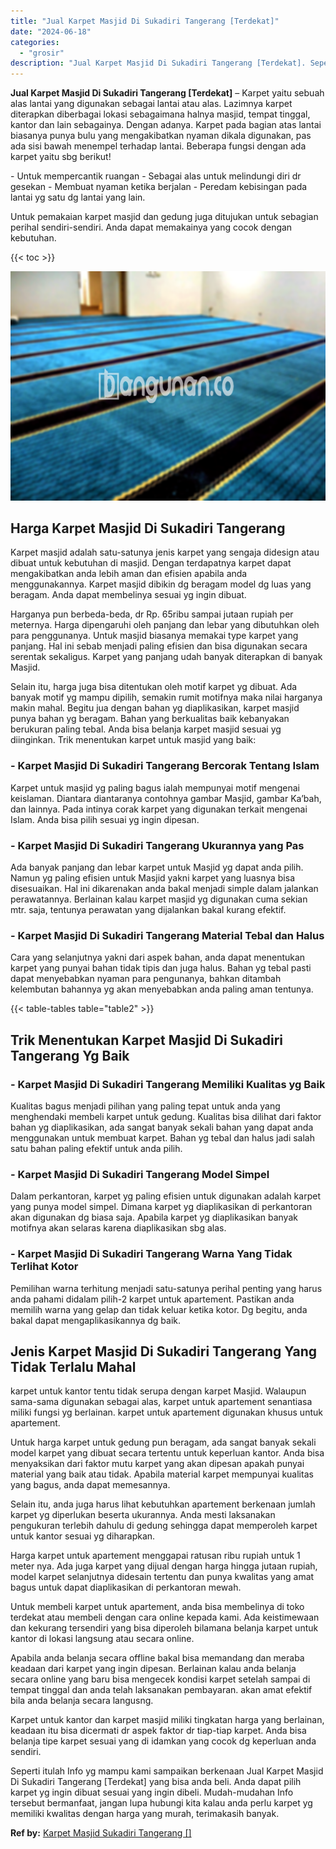 ```yaml
---
title: "Jual Karpet Masjid Di Sukadiri Tangerang [Terdekat]"
date: "2024-06-18"
categories: 
  - "grosir"
description: "Jual Karpet Masjid Di Sukadiri Tangerang [Terdekat]. Seperti itulah Info yg mampu kami sampaikan berkenaan Jual Karpet Masjid Di Sukadiri Tangerang [Terdeka..."
---
```


**Jual Karpet Masjid Di Sukadiri Tangerang \[Terdekat\]** – Karpet yaitu sebuah alas lantai yang digunakan sebagai lantai atau alas. Lazimnya karpet diterapkan diberbagai lokasi sebagaimana halnya masjid, tempat tinggal, kantor dan lain sebagainya. Dengan adanya. Karpet pada bagian atas lantai biasanya punya bulu yang mengakibatkan nyaman dikala digunakan, pas ada sisi bawah menempel terhadap lantai. Beberapa fungsi dengan ada karpet yaitu sbg berikut!

\- Untuk mempercantik ruangan - Sebagai alas untuk melindungi diri dr gesekan - Membuat nyaman ketika berjalan - Peredam kebisingan pada lantai yg satu dg lantai yang lain.

Untuk pemakaian karpet masjid dan gedung juga ditujukan untuk sebagian perihal sendiri-sendiri. Anda dapat memakainya yang cocok dengan kebutuhan.

{{< toc >}}

![Jual Karpet Masjid Di Sukadiri Tangerang [Terdekat]](/images/grosir-karpet-murah-24.png)

## Harga Karpet Masjid Di Sukadiri Tangerang

Karpet masjid adalah satu-satunya jenis karpet yang sengaja didesign atau dibuat untuk kebutuhan di masjid. Dengan terdapatnya karpet dapat mengakibatkan anda lebih aman dan efisien apabila anda menggunakannya. Karpet masjid dibikin dg beragam model dg luas yang beragam. Anda dapat membelinya sesuai yg ingin dibuat.

Harganya pun berbeda-beda, dr Rp. 65ribu sampai jutaan rupiah per meternya. Harga dipengaruhi oleh panjang dan lebar yang dibutuhkan oleh para penggunanya. Untuk masjid biasanya memakai type karpet yang panjang. Hal ini sebab menjadi paling efisien dan bisa digunakan secara serentak sekaligus. Karpet yang panjang udah banyak diterapkan di banyak Masjid.

Selain itu, harga juga bisa ditentukan oleh motif karpet yg dibuat. Ada banyak motif yg mampu dipilih, semakin rumit motifnya maka nilai harganya makin mahal. Begitu jua dengan bahan yg diaplikasikan, karpet masjid punya bahan yg beragam. Bahan yang berkualitas baik kebanyakan berukuran paling tebal. Anda bisa belanja karpet masjid sesuai yg diinginkan. Trik menentukan karpet untuk masjid yang baik:

### \- Karpet Masjid Di Sukadiri Tangerang Bercorak Tentang Islam

Karpet untuk masjid yg paling bagus ialah mempunyai motif mengenai keislaman. Diantara diantaranya contohnya gambar Masjid, gambar Ka’bah, dan lainnya. Pada intinya corak karpet yang digunakan terkait mengenai Islam. Anda bisa pilih sesuai yg ingin dipesan.

### \- Karpet Masjid Di Sukadiri Tangerang Ukurannya yang Pas

Ada banyak panjang dan lebar karpet untuk Masjid yg dapat anda pilih. Namun yg paling efisien untuk Masjid yakni karpet yang luasnya bisa disesuaikan. Hal ini dikarenakan anda bakal menjadi simple dalam jalankan perawatannya. Berlainan kalau karpet masjid yg digunakan cuma sekian mtr. saja, tentunya perawatan yang dijalankan bakal kurang efektif.

### \- Karpet Masjid Di Sukadiri Tangerang Material Tebal dan Halus

Cara yang selanjutnya yakni dari aspek bahan, anda dapat menentukan karpet yang punyai bahan tidak tipis dan juga halus. Bahan yg tebal pasti dapat menyebabkan nyaman para pengunanya, bahkan ditambah kelembutan bahannya yg akan menyebabkan anda paling aman tentunya.

{{< table-tables table="table2" >}}

## Trik Menentukan Karpet Masjid Di Sukadiri Tangerang Yg Baik

### \- Karpet Masjid Di Sukadiri Tangerang Memiliki Kualitas yg Baik

Kualitas bagus menjadi pilihan yang paling tepat untuk anda yang menghendaki membeli karpet untuk gedung. Kualitas bisa dilihat dari faktor bahan yg diaplikasikan, ada sangat banyak sekali bahan yang dapat anda menggunakan untuk membuat karpet. Bahan yg tebal dan halus jadi salah satu bahan paling efektif untuk anda pilih.

### \- Karpet Masjid Di Sukadiri Tangerang Model Simpel

Dalam perkantoran, karpet yg paling efisien untuk digunakan adalah karpet yang punya model simpel. Dimana karpet yg diaplikasikan di perkantoran akan digunakan dg biasa saja. Apabila karpet yg diaplikasikan banyak motifnya akan selaras karena diaplikasikan sbg alas.

### \- Karpet Masjid Di Sukadiri Tangerang Warna Yang Tidak Terlihat Kotor

Pemilihan warna terhitung menjadi satu-satunya perihal penting yang harus anda pahami didalam pilih-2 karpet untuk apartement. Pastikan anda memilih warna yang gelap dan tidak keluar ketika kotor. Dg begitu, anda bakal dapat mengaplikasikannya dg baik.

## Jenis Karpet Masjid Di Sukadiri Tangerang Yang Tidak Terlalu Mahal

karpet untuk kantor tentu tidak serupa dengan karpet Masjid. Walaupun sama-sama digunakan sebagai alas, karpet untuk apartement senantiasa miliki fungsi yg berlainan. karpet untuk apartement digunakan khusus untuk apartement.

Untuk harga karpet untuk gedung pun beragam, ada sangat banyak sekali model karpet yang dibuat secara tertentu untuk keperluan kantor. Anda bisa menyaksikan dari faktor mutu karpet yang akan dipesan apakah punyai material yang baik atau tidak. Apabila material karpet mempunyai kualitas yang bagus, anda dapat memesannya.

Selain itu, anda juga harus lihat kebutuhkan apartement berkenaan jumlah karpet yg diperlukan beserta ukurannya. Anda mesti laksanakan pengukuran terlebih dahulu di gedung sehingga dapat memperoleh karpet untuk kantor sesuai yg diharapkan.

Harga karpet untuk apartement menggapai ratusan ribu rupiah untuk 1 meter nya. Ada juga karpet yang dijual dengan harga hingga jutaan rupiah, model karpet selanjutnya didesain tertentu dan punya kwalitas yang amat bagus untuk dapat diaplikasikan di perkantoran mewah.

Untuk membeli karpet untuk apartement, anda bisa membelinya di toko terdekat atau membeli dengan cara online kepada kami. Ada keistimewaan dan kekurang tersendiri yang bisa diperoleh bilamana belanja karpet untuk kantor di lokasi langsung atau secara online.

Apabila anda belanja secara offline bakal bisa memandang dan meraba keadaan dari karpet yang ingin dipesan. Berlainan kalau anda belanja secara online yang baru bisa mengecek kondisi karpet setelah sampai di tempat tinggal dan anda telah laksanakan pembayaran. akan amat efektif bila anda belanja secara langusng.

Karpet untuk kantor dan karpet masjid miliki tingkatan harga yang berlainan, keadaan itu bisa dicermati dr aspek faktor dr tiap-tiap karpet. Anda bisa belanja tipe karpet sesuai yang di idamkan yang cocok dg keperluan anda sendiri.

Seperti itulah Info yg mampu kami sampaikan berkenaan Jual Karpet Masjid Di Sukadiri Tangerang \[Terdekat\] yang bisa anda beli. Anda dapat pilih karpet yg ingin dibuat sesuai yang ingin dibeli. Mudah-mudahan Info tersebut bermanfaat, jangan lupa hubungi kita kalau anda perlu karpet yg memiliki kwalitas dengan harga yang murah, terimakasih banyak.

**Ref by:**  [Karpet Masjid Sukadiri Tangerang []](https://id.wikipedia.org/wiki/Karpet)
